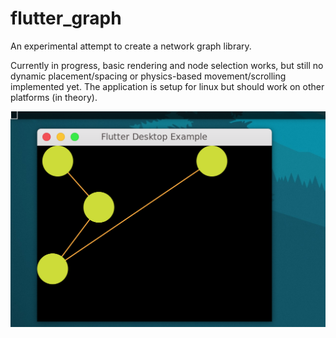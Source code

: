 # flutter_graph

An experimental attempt to create a network graph library.

Currently in progress, basic rendering and node selection works, but still no dynamic placement/spacing or physics-based movement/scrolling implemented yet. The application is setup for linux but should work on other platforms (in theory).

![screenshot](screenshot.png)